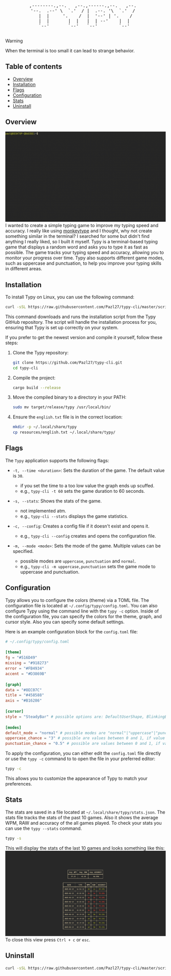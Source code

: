<div align="center">
  <pre>
,--------.,--.   ,--.,------.,--.   ,--.  
'--.  .--' \  `.'  / |  .--. '\  `.'  /  
   |  |     '.    /  |  '--' | '.    /   
   |  |       |  |   |  | --'    |  |    
   `--'       `--'   `--'        `--'    
  </pre>
</div>

> [!WARNING]  
> When the terminal is too small it can lead to strange behavior.

## Table of contents
- [Overview](#overview)
- [Installation](#installation)
- [Flags](#flags)
- [Configuration](#configuration)
- [Stats](#stats)
- [Uninstall](#uninstall)

## Overview
![Description of the GIF](./docs/assets/demo.gif)
I wanted to create a simple typing game to improve my typing speed and accuracy. I really like using [monkeytype](https://monkeytype.com/) and I thought, why not create something similar
in the terminal? I searched for some but didn't find anything I really liked, so I built it myself. Typy is a terminal-based typing game that displays a random
word and asks you to type it as fast as possible. The game tracks your typing speed and accuracy, allowing you to monitor your progress over time. Typy also supports
different game modes, such as uppercase and punctuation, to help you improve your typing skills in different areas.

## Installation
To install Typy on Linux, you can use the following command:

```bash
curl -sSL https://raw.githubusercontent.com/Pazl27/typy-cli/master/scripts/install.sh | bash
```

This command downloads and runs the installation script from the Typy GitHub repository. The script will handle the installation process for you, ensuring that Typy is set up correctly on your system.

If you prefer to get the newest version and compile it yourself, follow these steps:

1. Clone the Typy repository:
    ```bash
    git clone https://github.com/Pazl27/typy-cli.git
    cd typy-cli
    ```

2. Compile the project:
    ```bash
    cargo build --release
    ```

3. Move the compiled binary to a directory in your PATH:
    ```bash
    sudo mv target/release/typy /usr/local/bin/
    ```

4. Ensure the `english.txt` file is in the correct location:
    ```bash
    mkdir -p ~/.local/share/typy
    cp resources/english.txt ~/.local/share/typy/
    ```

## Flags
The `Typy` application supports the following flags:

- `-t, --time <duration>`: Sets the duration of the game. The default value is `30`.
  - if you set the time to a too low value the graph ends up scuffed.
  - e.g., `typy-cli -t 60` sets the game duration to 60 seconds.

- `-s, --stats`: Shows the stats of the game.
  - not implemented atm.
  - e.g., `typy-cli --stats` displays the game statistics.

- `-c, --config`: Creates a config file if it doesn't exist and opens it.
  - e.g., `typy-cli --config` creates and opens the configuration file.

- `-m, --mode <mode>`: Sets the mode of the game. Multiple values can be specified.
  - possible modes are `uppercase`, `punctuation` and `normal`.
  - e.g., `typy-cli -m uppercase,punctuation` sets the game mode to uppercase and punctuation.


## Configuration
Typy allows you to configure the colors (theme) via a TOML file. The configuration file is located at `~/.config/typy/config.toml`. You can also configure Typy using the command line with the `typy -c` option.
Inside of the configuration file, you can specify the colors for the theme, graph, and cursor style. Also you can specify some default settings.

Here is an example configuration block for the `config.toml` file:

```toml
# ~/.config/typy/config.toml

[theme]
fg = "#516D49"
missing = "#918273"
error = "#FB4934"
accent = "#D3869B"

[graph]
data = "#8EC07C"
title = "#458588"
axis = "#B16286"

[cursor]
style = "SteadyBar" # possible options are: DefaultUserShape, BlinkingBlock, SteadyBlock, BlinkingUnderScore, SteadyUnderScore, BlinkingBar, SteadyBar,

[modes]
default_mode = "normal" # possible modes are "normal"|"uppercase"|"punctuation", combinations of modes is also possible e.g: "uppercase, punctuation"
uppercase_chance = "3" # possible are values between 0 and 1, if value is too high it gets clamped to 1, if too low it gets clamped to 0
punctuation_chance = "0.5" # possible are values between 0 and 1, if value is too high it gets clamped to 1, if too low it gets clamped to 0
```

To apply the configuration, you can either edit the `config.toml` file directly or use the `typy -c` command to to open the file in your preferred editor:

```bash
typy -c 
```

This allows you to customize the appearance of Typy to match your preferences.

## Stats
The stats are saved in a file located at `~/.local/share/typy/stats.json`. The stats file tracks the stats of the past 10 games. Also it shows the average WPM,
RAW and accuracy of the all games played.
To check your stats you can use the `typy --stats` command.

```bash
typy -s
```
This will display the stats of the last 10 games and looks something like this:
![Stats](./docs/assets/snapshot_2025-02-24_00-28-16.png)
To close this view press `Ctrl + c` or `esc`.

## Uninstall
```bash
curl -sSL https://raw.githubusercontent.com/Pazl27/typy-cli/master/scripts/uninstall.sh | bash
```
